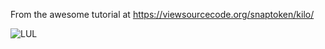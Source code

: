 From the awesome tutorial at https://viewsourcecode.org/snaptoken/kilo/

![LUL](https://imgs.xkcd.com/comics/real_programmers.png)
